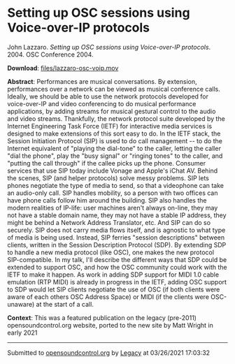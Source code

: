# Setting up OSC sessions using Voice-over-IP protocols

John Lazzaro. *Setting up OSC sessions using Voice-over-IP protocols*. 2004.  OSC Conference 2004. 

**Download**: [files/lazzaro-osc-voip.mov](../files/lazzaro-osc-voip.mov)

**Abstract**: Performances are musical conversations. By extension, performances over a network can be viewed as musical conference calls. Ideally, we should be able to use the network protocols developed for voice-over-IP and video conferencing to do musical performance applications, by adding streams for musical gestural control to the audio and video streams. Thankfully, the network protocol suite developed by the Internet Engineering Task Force (IETF) for interactive media services is designed to make extensions of this sort easy to do. In the IETF stack, the Session Initiation Protocol (SIP) is used to do call management -- to do the Internet equivalent of "playing the dial-tone" to the caller, letting the caller "dial the phone", play the "busy signal" or "ringing tones" to the caller, and "putting the call through" if the callee picks up the phone. Consumer services that use SIP today include Vonage and Apple's iChat AV. Behind the scenes, SIP (and helper protocols) solve messy problems. SIP lets phones negotiate the type of media to send, so that a videophone can take an audio-only call. SIP handles mobility, so a person with two offices can have phone calls follow him around the building. SIP also handles the modern realities of IP-life: user machines aren't always on-line, they may not have a stable domain name, they may not have a stable IP address, they might be behind a Network Address Translator, etc. And SIP can do so securely. SIP does not carry media flows itself, and is agnostic to what type of media is being used. Instead, SIP ferries "session descriptions" between clients, written in the Session Description Protocol (SDP). By extending SDP to handle a new media protocol (like OSC), one makes the new protocol SIP-compatible. In my talk, I'll describe the different ways that SDP could be extended to support OSC, and how the OSC community could work with the IETF to make it happen. As work in adding SDP support for MIDI 1.0 cable emulation (RTP MIDI) is already in progress in the IETF, adding OSC support to SDP would let SIP clients negotiate the use of OSC (if both clients were aware of each others OSC Address Space) or MIDI (if the clients were OSC-unaware) at the start of a call.

**Context**: This was a featured publication on the legacy (pre-2011) opensoundcontrol.org website, ported to the new site by Matt Wright in early 2021

---
Submitted to [opensoundcontrol.org](https://opensoundcontrol.org) by [Legacy](https://web.archive.org) at 03/26/2021 17:03:32

